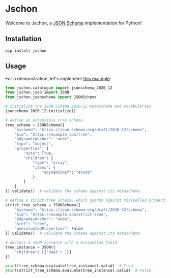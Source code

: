 # Jschon

Welcome to Jschon, a [JSON Schema](https://json-schema.org) implementation
for Python!

## Installation

    pip install jschon

## Usage

For a demonstration, let's implement
[this example](https://json-schema.org/draft/2020-12/json-schema-core.html#recursive-example):

```python
from jschon.catalogue import jsonschema_2020_12
from jschon.json import JSON
from jschon.jsonschema import JSONSchema

# initialize the JSON Schema 2020-12 metaschema and vocabularies
jsonschema_2020_12.initialize()

# define an extensible tree schema
tree_schema = JSONSchema({
    "$schema": "https://json-schema.org/draft/2020-12/schema",
    "$id": "https://example.com/tree",
    "$dynamicAnchor": "node",
    "type": "object",
    "properties": {
        "data": True,
        "children": {
            "type": "array",
            "items": {
                "$dynamicRef": "#node"
            }
        }
    }
}).validate()  # validate the schema against its metaschema

# define a strict-tree schema, which guards against misspelled properties
strict_tree_schema = JSONSchema({
    "$schema": "https://json-schema.org/draft/2020-12/schema",
    "$id": "https://example.com/strict-tree",
    "$dynamicAnchor": "node",
    "$ref": "tree",
    "unevaluatedProperties": False
}).validate()  # validate the schema against its metaschema

# declare a JSON instance with a misspelled field
tree_instance = JSON({
    "children": [{"daat": 1}]
})

print(tree_schema.evaluate(tree_instance).valid)  # True
print(strict_tree_schema.evaluate(tree_instance).valid)  # False
```
